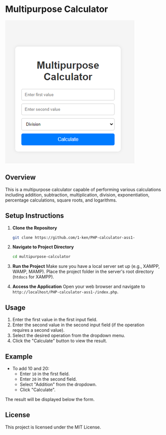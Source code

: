 # Multipurpose Calculator
![alt text](image.png)
## Overview
This is a multipurpose calculator capable of performing various calculations including addition, subtraction, multiplication, division, exponentiation, percentage calculations, square roots, and logarithms.

## Setup Instructions

1. **Clone the Repository**
    ```bash
    git clone https://github.com/1-ken/PHP-calculator-ass1-
    ```

2. **Navigate to Project Directory**
    ```bash
    cd multipurpose-calculator
    ```

3. **Run the Project**
    Make sure you have a local server set up (e.g., XAMPP, WAMP, MAMP). Place the project folder in the server's root directory (`htdocs` for XAMPP).

4. **Access the Application**
    Open your web browser and navigate to `http://localhost/PHP-calculator-ass1-/index.php`.

## Usage

1. Enter the first value in the first input field.
2. Enter the second value in the second input field (if the operation requires a second value).
3. Select the desired operation from the dropdown menu.
4. Click the "Calculate" button to view the result.

## Example

- To add 10 and 20:
  - Enter `10` in the first field.
  - Enter `20` in the second field.
  - Select "Addition" from the dropdown.
  - Click "Calculate".

The result will be displayed below the form.

## License

This project is licensed under the MIT License.
